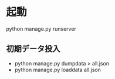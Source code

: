 # 起動
python manage.py runserver

## 初期データ投入
- python manage.py dumpdata > all.json
- python manage.py loaddata all.json
